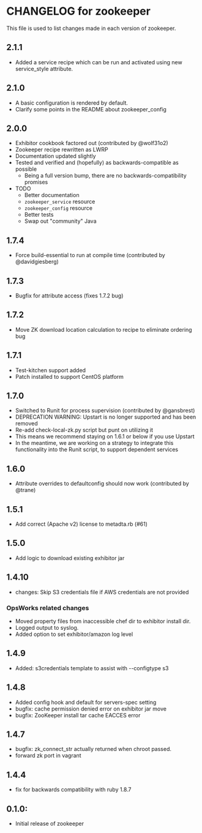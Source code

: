# CHANGELOG for zookeeper
This file is used to list changes made in each version of zookeeper.

## 2.1.1
* Added a service recipe which can be run and activated using new service_style
  attribute.

## 2.1.0
* A basic configuration is rendered by default.
* Clarify some points in the README about zookeeper\_config

## 2.0.0
* Exhibitor cookbook factored out (contributed by @wolf31o2)
* Zookeeper recipe rewritten as LWRP
* Documentation updated slightly
* Tested and verified and (hopefully) as backwards-compatible as possible
  - Being a full version bump, there are no backwards-compatibility promises
* TODO
  - Better documentation
  - `zookeeper_service` resource
  - `zookeeper_config` resource
  - Better tests
  - Swap out "community" Java

## 1.7.4
* Force build-essential to run at compile time (contributed by @davidgiesberg)

## 1.7.3
* Bugfix for attribute access (fixes 1.7.2 bug)

## 1.7.2
* Move ZK download location calculation to recipe to eliminate ordering bug

## 1.7.1
* Test-kitchen support added
* Patch installed to support CentOS platform

## 1.7.0
* Switched to Runit for process supervision (contributed by @gansbrest)
* DEPRECATION WARNING: Upstart is no longer supported and has been removed
* Re-add check-local-zk.py script but punt on utilizing it
* This means we recommend staying on 1.6.1 or below if you use Upstart
* In the meantime, we are working on a strategy to integrate this functionality
  into the Runit script, to support dependent services

## 1.6.0
* Attribute overrides to defaultconfig should now work (contributed by @trane)

## 1.5.1
* Add correct (Apache v2) license to metadta.rb (#61)

## 1.5.0
* Add logic to download existing exhibitor jar

## 1.4.10
* changes: Skip S3 credentials file if AWS credentials are not provided

### OpsWorks related changes
* Moved property files from inaccessible chef dir to exhibitor install dir.
* Logged output to syslog.
* Added option to set exhibitor/amazon log level

## 1.4.9
* Added: s3credentials template to assist with --configtype s3

## 1.4.8
* Added config hook and default for servers-spec setting
* bugfix: cache permission denied error on exhibitor jar move
* bugfix: ZooKeeper install tar cache EACCES error

## 1.4.7
* bugfix: zk_connect_str actually returned when chroot passed.
* forward zk port in vagrant

## 1.4.4

* fix for backwards compatibility with ruby 1.8.7

## 0.1.0:

* Initial release of zookeeper
